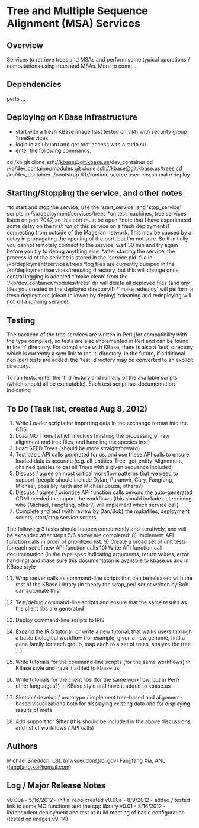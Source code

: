 
Tree and Multiple Sequence Alignment (MSA) Services
=============================================

Overview
----------
Services to retrieve trees and MSAs and perform some typical operations / computations
using trees and MSAs.  More to come....

 

Dependencies
----------
perl5
...


Deploying on KBase infrastructure
----------
* start with a fresh KBase image (last tested on v14) with security group 'treeServices'
* login in as ubuntu and get root access with a sudo su
* enter the following commands:

cd /kb
git clone ssh://kbase@git.kbase.us/dev_container
cd /kb/dev_container/modules
git clone ssh://kbase@git.kbase.us/trees
cd /kb/dev_container
./bootstrap /kb/runtime
source user-env.sh
make deploy


Starting/Stopping the service, and other notes
---------------------------
*to start and stop the service, use the 'start_service' and 'stop_service' scripts in /kb/deployment/services/trees
*on test machines, tree services listen on port 7047, so this port must be open
*note that I have experienced some delay on the first run of this service on a fresh deployment if connecting from outside
of the Magellan network.  This may be caused by a delay in propagating the opening of the port, but I'm not sure.  So if
initially you cannot remotely connect to the service, wait 30 min and try again before you try to debug anything else.
*after starting the service, the process id of the serivice is stored in the 'service.pid' file in /kb/deployment/services/trees
*log files are currently dumped in the /kb/deployment/services/trees/log directory, but this will change once central logging is adopted
*'make clean' from the '/kb/dev_container/modules/trees' dir will delete all deployed files (and any files you created in the deployed directory!!)
*'make redeploy' will perform a fresh deployment (clean followed by deploy)
*cleaning and redeploying will not kill a running service!


Testing
----------
The backend of the tree services are written in Perl (for compatibility with the type compiler), so
tests are also implemented in Perl and can be found in the 't' directory.  For compliance with KBase,
there is also a 'test' directory which is currently a sym link to the 't' directory.  In the future,
if additional non-perl tests are added, the 'test' directory may be converted to an explicit directory.

To run tests, enter the 't' directory and run any of the available scripts (which should all be executable).
Each test script has documentation indicating 


To Do (Task list, created Aug 8, 2012)
----------
1) Write Loader scripts for importing data in the exchange format into the CDS
2) Load MO Trees (which involves finishing the processing of raw alignment and tree files, and handling the species tree)
3) Load SEED Trees (should be more straightforward)
4) Test basic API calls generated for us, and use these API calls to ensure loaded data is accurate
    (e.g. all_entities_Tree, get_entity_Alignmnent, chained queries to get all Trees with a given sequence included)
5) Discuss / agree on most critical workflow patterns that we need to support
    (people should include Dylan, Paramvir, Gary, Fangfang, Michael, possibly Keith and Michael Souza, others?)
6) Discuss / agree / prioritize API function calls beyond the auto-generated CDMI needed to support the workflows
    (this should include determining who (Michael, Fangfang, other?) will implement which service call)
7) Complete and test (with review by Dan/Bob) the makefiles, deployment scripts, start/stop service scripts

The following 3 tasks should happen concurrently and iteratively, and will be expanded after steps 5/6 above are completed:
8) Implement API function calls in order of prioritized list.
9) Create a broad set of unit tests for each set of new API function calls
10) Write API function call documentation (in the type spec indicating arguments, return values, error handling) and make sure
    this documentaton is available to kbase.us and in KBase style

11) Wrap server calls as command-line scripts that can be released with the rest of the KBase Library
    (in theory the wrap_perl script written by Bob can automate this)
12) Test/debug command-line scripts and ensure that the same results as the client libs are generated
13) Deploy command-line scripts to IRIS

14) Expand the IRIS tutorial, or write a new tutorial, that walks users through a basic biological workflow
     (for example, given a new genome, find a gene family for each group, map each to a set of trees, analyze the tree ...)
15) Write tutorials for the command-line scripts (for the same workflows) in KBase style and have it added to kbase.us
16) Write tutorials for the client libs (for the same workflow, but in Perl? other languages?) in KBase style and have it added to kbase.us

17) Sketch / develop / prototype / implement tree-based and alignment-based visualizations both for displaying existing data
    and for displaying results of meta
    
18) Add support for Sifter (this should be included in the above discussions and list of workflows / API calls)




Authors
---------
Michael Sneddon, LBL (mwsneddon@lbl.gov)
Fangfang Xia, ANL (fangfang.xia@gmail.com)


Log / Major Release Notes
---------
v0.00a - 5/16/2012 - initial repo created
v0.00a - 8/9/2012 - added / tested link to some MO functions and the cpp library
v0.01  - 8/16/2012 - independent deployment and test at build meeting of basic configuration (tested on images v9-14)

